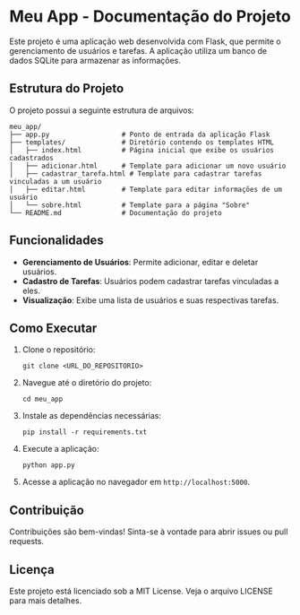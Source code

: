 # Meu App - Documentação do Projeto

Este projeto é uma aplicação web desenvolvida com Flask, que permite o gerenciamento de usuários e tarefas. A aplicação utiliza um banco de dados SQLite para armazenar as informações.

## Estrutura do Projeto

O projeto possui a seguinte estrutura de arquivos:

```
meu_app/
├── app.py                  # Ponto de entrada da aplicação Flask
├── templates/              # Diretório contendo os templates HTML
│   ├── index.html          # Página inicial que exibe os usuários cadastrados
│   ├── adicionar.html      # Template para adicionar um novo usuário
│   ├── cadastrar_tarefa.html # Template para cadastrar tarefas vinculadas a um usuário
│   ├── editar.html         # Template para editar informações de um usuário
│   └── sobre.html          # Template para a página "Sobre"
└── README.md               # Documentação do projeto
```

## Funcionalidades

- **Gerenciamento de Usuários**: Permite adicionar, editar e deletar usuários.
- **Cadastro de Tarefas**: Usuários podem cadastrar tarefas vinculadas a eles.
- **Visualização**: Exibe uma lista de usuários e suas respectivas tarefas.

## Como Executar

1. Clone o repositório:
   ```
   git clone <URL_DO_REPOSITORIO>
   ```

2. Navegue até o diretório do projeto:
   ```
   cd meu_app
   ```

3. Instale as dependências necessárias:
   ```
   pip install -r requirements.txt
   ```

4. Execute a aplicação:
   ```
   python app.py
   ```

5. Acesse a aplicação no navegador em `http://localhost:5000`.

## Contribuição

Contribuições são bem-vindas! Sinta-se à vontade para abrir issues ou pull requests.

## Licença

Este projeto está licenciado sob a MIT License. Veja o arquivo LICENSE para mais detalhes.